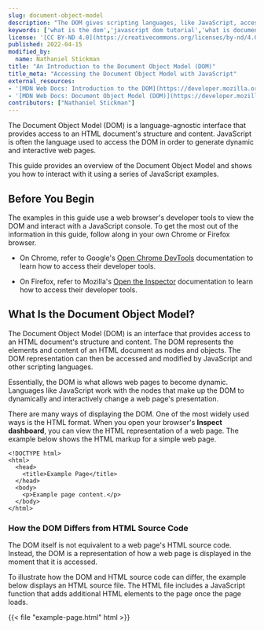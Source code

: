 ```yaml
---
slug: document-object-model
description: "The DOM gives scripting languages, like JavaScript, access to an HTML document''s structure and content. This guide discusses accessing the DOM with JavaScript."
keywords: ['what is the dom','javascript dom tutorial','what is document object model']
license: '[CC BY-ND 4.0](https://creativecommons.org/licenses/by-nd/4.0)'
published: 2022-04-15
modified_by:
  name: Nathaniel Stickman
title: "An Introduction to the Document Object Model (DOM)"
title_meta: "Accessing the Document Object Model with JavaScript"
external_resources:
- '[MDN Web Docs: Introduction to the DOM](https://developer.mozilla.org/en-US/docs/Web/API/Document_Object_Model/Introduction)'
- '[MDN Web Docs: Document Object Model (DOM)](https://developer.mozilla.org/en-US/docs/Web/API/Document_Object_Model)'
contributors: ["Nathaniel Stickman"]
---
```


The Document Object Model (DOM) is a language-agnostic interface that provides access to an HTML document's structure and content. JavaScript is often the language used to access the DOM in order to generate dynamic and interactive web pages.

This guide provides an overview of the Document Object Model and shows you how to interact with it using a series of JavaScript examples.

## Before You Begin

The examples in this guide use a web browser's developer tools to view the DOM and interact with a JavaScript console. To get the most out of the information in this guide, follow along in your own Chrome or Firefox browser.

- On Chrome, refer to Google's [Open Chrome DevTools](https://developer.chrome.com/docs/devtools/open/#elements) documentation to learn how to access their developer tools.

- On Firefox, refer to Mozilla's [Open the Inspector](https://developer.mozilla.org/en-US/docs/Tools/Page_Inspector/How_to/Open_the_Inspector) documentation to learn how to access their developer tools.

## What Is the Document Object Model?

The Document Object Model (DOM) is an interface that provides access to an HTML document's structure and content. The DOM represents the elements and content of an HTML document as nodes and objects. The DOM representation can then be accessed and modified by JavaScript and other scripting languages.

Essentially, the DOM is what allows web pages to become dynamic. Languages like JavaScript work with the nodes that make up the DOM to dynamically and interactively change a web page's presentation.

There are many ways of displaying the DOM. One of the most widely used ways is the HTML format. When you open your browser's **Inspect dashboard**, you can view the HTML representation of a web page. The example below shows the HTML markup for a simple web page.

    <!DOCTYPE html>
    <html>
      <head>
        <title>Example Page</title>
      </head>
      <body>
        <p>Example page content.</p>
      </body>
    </html>

### How the DOM Differs from HTML Source Code

The DOM itself is not equivalent to a web page's HTML source code. Instead, the DOM is a representation of how a web page is displayed in the moment that it is accessed.

To illustrate how the DOM and HTML source code can differ, the example below displays an HTML source file. The HTML file includes a JavaScript function that adds additional HTML elements to the page once the page loads.

{{< file "example-page.html" html >}}
<!DOCTYPE html>
<html>
  <head>
    <title>Example Page</title>
    <script>
        function addExampleList() {
            const exampleList = document.createElement("ul");

            const exampleListItem1 = document.createElement("li");
            const exampleListItem1Text = document.createTextNode("First item");
            exampleListItem1.appendChild(exampleListItem1Text);

            const exampleListItem2 = document.createElement("li");
            const exampleListItem2Text = document.createTextNode("second item");
            exampleListItem2.appendChild(exampleListItem2Text);

            exampleList.appendChild(exampleListItem1);
            exampleList.appendChild(exampleListItem2);

            document.body.appendChild(exampleList);
        }
    </script>
  </head>
  <body onload="addExampleList();">
    <p>Example page content.</p>
  </body>
</html>
{{< /file >}}

Once the HTML page is loaded and the JavaScript runs, the DOM representation of the HTML source above resembles the code displayed below. The JavaScript has been left out to make the resulting HTML easier to read. The HTML now includes an unordered list (`<ul>...</ul>`) with two list items (`<li>...</li>`).

    <!DOCTYPE html>
    <html>
        <head>
            <title>Example Page</title>
            <script>[...]</script>
        </head>
        <body onload="addExampleList();">
            <p>Example page content.</p>
            <ul>
                <li>First item</li>
                <li>Second item</li>
            </ul>
        </body>
    </html>

Since the DOM is concerned with displaying the current state of an HTML page, it now displays the new HTML elements that were added to the page by the JavaScript. The DOM always reflects any additions, subtractions, or other modifications that happen to a web page. This characteristic is what enables the DOM to make web pages dynamic.

## The Document Object Model and JavaScript

Most often, JavaScript is how web developers interact with the DOM. JavaScript is able to access the DOM with the `document` object and the nodes nested under it.

The next sections explain what the `document` object is and the parts that make it up.

### Document Object

To work with the DOM, client-side JavaScript provides the `document` object. This object includes properties and methods to access and modify the DOM.

The previous section included some examples of the `document` object in action. Below are two additional commands that show more of the `document` object's features.

1.  The `document` object's properties provide information about the HTML document or access to its nested nodes. They also allow you to modify characteristics of the DOM as shown in the example below:

        document.body.style.backgroundColor = "blue";

    The example JavaScript accesses the `document` object's `backgroundColor` property and sets its value to `"blue"`. The web page it modifies should now have a blue background. The DOM representation of the change looks as follows:

        <!DOCTYPE html>
        <html>
            <head>
                <title>Example Page</title>
                <script>[...]</script>
            </head>
            <body onload="addExampleList();" style="background-color: blue;">
                <p>Example page content.</p>
                <ul>
                    <li>First item</li>
                    <li>second item</li>
                </ul>
            </body>
        </html>

    The color blue is assigned to the `<body>` element using the `style` attribute.

1.  The `document` object has several methods that do everything from provide access to specific nodes to add new nodes to the DOM. In the example below, the `getElementsByTagName()` method grabs every HTML element with the tag name, `<li>`. The JavaScript loops through those elements, and then outputs each elements `textContent` attributes.

        for (item of document.getElementsByTagName("li")) {
            console.log(item.textContent);
        }

    Using the `for` loop above, the JavaScript console should display the following output:

    {{< output >}}
First item
Second item
{{< /output >}}

### Nodes and Elements

The `document` object contains numerous other objects that all make up the DOM. These objects are called *nodes*. Nodes include everything from HTML elements, to attributes, to text.

You are likely to work most frequently with *element* nodes. DOM element nodes correspond to a web page's HTML elements. They allow you to access and manipulate the building blocks of a web page.

The script used in the [How the DOM Differs from HTML Source](/docs/guides/document-object-model/#how-the-dom-differs-from-html-source-code) section added a `<ul>` element and `<li>` elements to the page. This added the following two kinds of nodes to the page:

- *Element nodes*, which were created using the `document.createElement` method.
- *Text nodes*, created with the `document.createTextNode` method.

Each part of the `document` object is actually a node of some kind or other. Additionally, each node inherits common properties, like the `appendChild` method, which lets elements add text nodes.

The `document` object does more than just let you extend the DOM. For instance, you can also use it to navigate the DOM and make precise modifications to it. The script below demonstrates how these modifications can be made to the DOM. Access the [example-page.html](example-page.html) page in your browser. Then, open your browser's JavaScript console, and enter in the following JavaScript:

    const listItems = document.getElementsByTagName("li");

    for (item of listItems) {
        const newTextNode = document.createTextNode(item.textContent.replace("item", "thing"));

        item.innerHTML = "";
        item.appendChild(newTextNode);
    }

As a result, the DOM is updated and the text, `item`, contained within the `<li>` tags is updated to `thing`.

    <!DOCTYPE html>
    <html>
        <head>
            <title>Example Page</title>
            <script>[...]</script>
          </head>
          <body onload="addExampleList();">
            <p>Example page content.</p>
            <ul>
                <li>First thing</li>
                <li>Second thing</li>
            </ul>
        </body>
    </html>

See our guide [Traversing the Document Object Model with JavaScript](/docs/guides/traversing-the-dom), to learn about other built-in document object methods.

## Conclusion

The DOM provides an interface to an HTML web page. This enables you to manipulate the structure and content of a web page using scripting languages, like JavaScript. This guide introduced you to the DOM and demonstrated how JavaScript is used to add, modify, and remove HTML elements from a web page.
